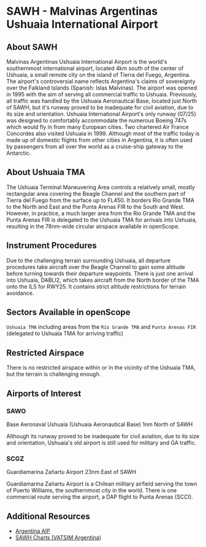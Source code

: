 # SAWH - Malvinas Argentinas Ushuaia International Airport

## About SAWH
Malvinas Argentinas Ushuaia International Airport is the world's southernmost international airport, located 4km south of the center of Ushuaia, a small remote city on the island of Tierra del Fuego, Argentina. The airport's controversial name reflects Argentina's claims of sovereignty over the Falkland Islands (Spanish: Islas Malvinas). The airport was opened in 1995 with the aim of serving all commercial traffic to Ushuaia. Previously, all traffic was handled by the Ushuaia Aeronautical Base, located just North of SAWH, but it's runway proved to be inadequate for civil aviation, due to its size and orientation. Ushuaia International Airport's only runway (07/25) was designed to comfortably accommodate the numerous Boeing 747s which would fly in from many European cities. Two chartered Air France Concordes also visited Ushuaia in 1999. Although most of the traffic today is made up of domestic flights from other cities in Argentina, it is often used by passengers from all over the world as a cruise-ship gateway to the Antarctic.

## About Ushuaia TMA
The Ushuaia Terminal Maneuvering Area controls a relatively small, mostly rectangular area covering the Beagle Channel and the southern part of Tierra del Fuego from the surface up to FL450. It borders Río Grande TMA to the North and East and the Punta Arenas FIR to the South and West. However, in practice, a much larger area from the Río Grande TMA and the Punta Arenas FIR is delegated to the Ushuaia TMA for arrivals into Ushuaia, resulting in the 78nm-wide circular airspace available in openScope.

## Instrument Procedures
Due to the challenging terrain surrounding Ushuaia, all departure procedures take aircraft over the Beagle Channel to gain some altitude before turning towards their departure waypoints. There is just one arrival into Ushuaia, DABLI2, which takes aircraft from the North border of the TMA onto the ILS for RWY25. It contains strict altitude restrictions for terrain avoidance.

## Sectors Available in openScope

`Ushuaia TMA` including areas from the `Río Grande TMA` and `Punta Arenas FIR` (delegated to Ushuaia TMA for arriving traffic)

## Restricted Airspace
There is no restricted airspace within or in the vicinity of the Ushuaia TMA, but the terrain is challenging enough.

## Airports of Interest

### SAWO
Base Aeronaval Ushuaia (Ushuaia Aeronautical Base)
1nm North of SAWH  

Although its runway proved to be inadequate for civil aviation, due to its size and orientation, Ushuaia's old airport is still used for military and GA traffic.

### SCGZ
Guardiamarina Zañartu Airport 
23nm East of SAWH  

Guardiamarina Zañartu Airport is a Chilean military airfield serving the town of Puerto Williams, the southernmost city in the world. There is one commercial route serving the airport, a DAP flight to Punta Arenas (SCCI).

## Additional Resources
- <a href="http://ais.anac.gov.ar/aip" target="_blank">Argentina AIP</a>
- <a href="http://argentina.vatsur.org/site/index.php?r=cartas/view&id=43" target="_blank">SAWH Charts (VATSIM Argentina)</a>
